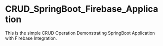 # CRUD_SpringBoot_Firebase_Application
This is the simple CRUD Operation Demonstrating SpringBoot Application with Firebase Integration.
